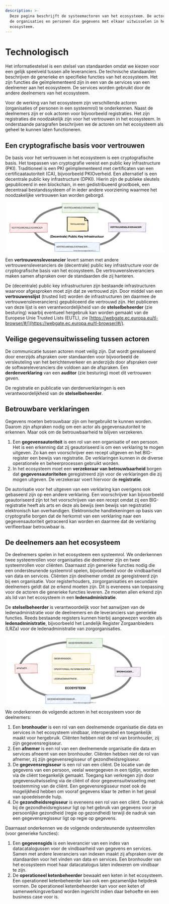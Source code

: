 ```yaml
---
description: >-
  Deze pagina beschrijft de systeemactoren van het ecosysteem. De actoren zijn
  de organisaties en personen die gegevens met elkaar uitwisselen in het
  ecosysteem.
---
```


# Technologisch

Het informatiestelsel is een stelsel van standaarden omdat we kiezen voor een gelijk speelveld tussen alle leveranciers. De technische standaarden beschrijven de generieke en specifieke functies van het ecosysteem. Het zijn functies die geïmplementeerd zijn in een van de services van een deelnemer aan het ecosysteem. De services worden gebruikt door de andere deelnemers van het ecosysteem.

Voor de werking van het ecosysteem zijn verschillende actoren (organisaties of personen in een systeemrol) te onderkennen. Naast de deelnemers zijn er ook actoren voor bijvoorbeeld registraties. Het zijn registraties die noodzakelijk zijn voor het vertrouwen in het ecosysteem. In onderstaande paragrafen beschrijven we de actoren om het ecosysteem als geheel te kunnen laten functioneren.

## Een cryptografische basis voor vertrouwen

De basis voor het vertrouwen in het ecosysteem is een cryptografische basis. Het toepassen van cryptografie vereist een public key infrastructure (PKI). Traditioneel is een PKI geïmplementeerd met certificaten van een certificaatautoriteit (CA), bijvoorbeeld PKIOverheid. Een alternatief is een decentrale public key infrastructure (DPKI). Hierin zijn de publieke sleutels gepubliceerd in een blockchain, in een gedistribueerd grootboek, een decentraal bestandssysteem of in ieder andere voorziening waarmee het noodzakelijke vertrouwen kan worden geborgd.

![De vertrouwensleveranciers voor een cryptografische basis](../../.gitbook/assets/dpki.svg)

Een **vertrouwensleverancier** levert samen met andere vertrouwensleveranciers de (decentrale) public key infrastructure voor de cryptografische basis van het ecosysteem. De vertrouwensleveranciers maken samen afspraken over de standaarden die zij hanteren.

De (decentrale) public key infrastructuren zijn bestaande infrastructuren waarvoor afgesproken moet zijn dat ze vertrouwd zijn. Door middel van een **vertrouwenslijst** (trusted list) worden de infrastructuren (en daarmee de vertrouwensleveranciers) gepubliceerd die vertrouwd zijn. Het publiceren van deze lijst is een verantwoordelijkheid van de **stelselbeheerder** (zie besturing) waarbij eventueel hergebruik kan worden gemaakt van de Europese Unie Trusted Lists (EUTL), zie [https://webgate.ec.europa.eu/tl-browser/#/](https://webgate.ec.europa.eu/tl-browser/#/).

## Veilige gegevensuitwisseling tussen actoren

De communicatie tussen actoren moet veilig zijn. Dat wordt gerealiseerd door enerzijds afspraken over standaarden voor bijvoorbeeld de versleuteling van het berichtenverkeer en anderzijds door afspraken over de softwareleveranciers die voldoen aan de afspraken. Een **derdenverklaring** van een **auditor** (zie besturing) moet dit vertrouwen geven.

De registratie en publicatie van derdenverklaringen is een verantwoordelijkheid van de **stelselbeheerder**.

## Betrouwbare verklaringen

Gegevens moeten betrouwbaar zijn om hergebruikt te kunnen worden. Daarom zijn afspraken nodig om een actor als gegevensautoriteit te erkennen. Maar ook om de betrouwbaarheid te blijven verzekeren.

1. Een **gegevensautoriteit** is een rol van een organisatie of een persoon. Het is een erkenning dat zij geautoriseerd is om een verklaring te mogen uitgeven. Zo kan een voorschrijver een recept uitgeven en het BIG-register een bewijs van registratie. De verklaringen kunnen in de diverse operationele en beheerprocessen gebruikt worden.
2. In het ecosysteem moet een **verzekeraar van betrouwbaarheid** borgen dat **gegevensautoriteiten** geregistreerd zijn voor de verklaringen die zij mogen uitgeven. De verzekeraar voert hiervoor de **registratie**.

De autorisatie voor het uitgeven van een verklaring kan overigens ook gebaseerd zijn op een andere verklaring. Een voorschrijver kan bijvoorbeeld geautoriseerd zijn tot het voorschrijven van een recept omdat zij een BIG-registratie heeft als arts en deze als bewijs (een bewijs van registratie) elektronisch kan overhandigen. Elektronische handtekeningen op basis van cryptografie borgen dat de herkomst van een verklaring naar een gegevensautoriteit getraceerd kan worden en daarmee dat de verklaring verifieerbaar betrouwbaar is.

## De deelnemers aan het ecosysteem

De deelnemers spelen in het ecosysteem een systeemrol. We onderkennen twee systeemrollen voor organisaties die deelnemer zijn en twee systeemrollen voor cliënten. Daarnaast zijn generieke functies nodig die een ondersteunende systeemrol spelen, bijvoorbeeld voor de vindbaarheid van data en services. Cliënten zijn deelnemer omdat ze geregistreerd zijn bij een organisatie. Voor registerhouders, zorgorganisaties en secundaire deelnemers geldt dat ze erkend moeten zijn. Dit is eveneens van toepassing voor de actoren die generieke functies leveren. Ze moeten allen erkend zijn als lid van het ecosysteem in een **ledenadministratie**.

De **stelselbeheerder** is verantwoordelijk voor het aanwijzen van de ledenadministratie voor de deelnemers en de leveranciers van generieke functies. Reeds bestaande registers kunnen hierbij aangewezen worden als **ledenadministratie**, bijvoorbeeld het Landelijk Register Zorgaanbieders (LRZa) voor de ledenadministratie van zorgorganisaties.

![De actoren in het ecosysteem](<../../.gitbook/assets/actors (1).svg>)

We onderkennen de volgende actoren in het ecosysteem voor de deelnemers:

1. Een **bronhouder** is een rol van een deelnemende organisatie die data en services in het ecosysteem vindbaar, interoperabel en toegankelijk maakt voor hergebruik. Cliënten hebben niet de rol van bronhouder, zij zijn gegevensregisseur.
2. Een **afnemer** is een rol van een deelnemende organisatie die data en services afneemt van een bronhouder. Cliënten hebben niet de rol van afnemer, zij zijn gegevensregisseur of gezondheidsregisseur.
3. De **gegevensregisseur** is een rol van een cliënt. De locatie van de gegevens van een persoon, veelal weergegeven in een tijdlijn, worden via de cliënt toegankelijk gemaakt. Toegang kan verkregen zijn door gegevensuitwisseling via de cliënt of door gegevensuitwisseling met toestemming van de cliënt. Een gegevensregisseur moet ook de mogelijkheid hebben om vooraf gegevens klaar te zetten in het geval van spoedeisende hulp.
4. De **gezondheidsregisseur** is eveneens een rol van een cliënt. De nadruk bij de gezondheidsregisseur ligt op het gebruik van gegevens voor je persoonlijke gezondheid (regie op gezondheid) terwijl de nadruk van een gegevensregisseur ligt op regie op gegevens.

Daarnaast onderkennen we de volgende ondersteunende systeemrollen (voor generieke functies):

1. Een **gegevensgids** is een leverancier van een index van datacatalogussen voor de vindbaarheid van gegevens en services. Samen met andere leveranciers van indexen maakt zij afspraken over de standaarden voor het vinden van data en services. Een bronhouder van het ecosysteem moet haar datacatalogus laten indexeren om vindbaar te zijn.
2. De **operationeel ketenbeheerder** bewaakt een keten in het ecosysteem. Een operationeel ketenbeheerder kan ook een gezamenlijke helpdesk vormen. De operationeel ketenbeheerder kan voor een keten of samenwerkingsverband worden ingericht indien daar behoefte en een business case voor is.
